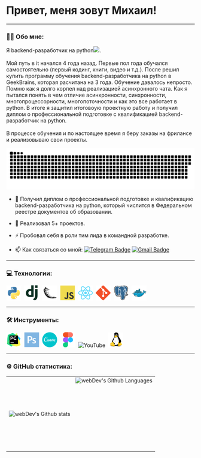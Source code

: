 
# Привет, меня зовут Михаил!

---

### :man_technologist: Обо мне:

 Я backend-разработчик на python<img src="https://media.giphy.com/media/WUlplcMpOCEmTGBtBW/giphy.gif" width="30px">. <br><br>Мой путь в it начался 4 года назад. Первые пол года обучался самостоятельно (первый кодинг, книги, видео и т.д.). После решил купить программу обучения backend-разработчика на python в GeekBrains, которая расчитана на 3 года. Обучение давалось непросто. Помню как я долго корпел над реализацией асинхронного чата. Как я пытался понять в чем отличие асинхронности, синхронности, многопроцессорности, многопоточности и как это все работает в python. В итоге я защитил итоговоую проектную работу и получил диплом о профессиональной подготовке с квалификацией backend-разработчик на python.<br><br>В процессе обучения и по настоящее время я беру заказы на фрилансе и реализовываю свои проекты.

<p align="center">
 <img width="600" src="assets/github-snake.svg" alt="snake"/>
</p>

- :telescope: Получил диплом о профессиональной подготовке и квалификацию backend-разработчика на python, который числится в Федеральном реестре документов об образовании.

- :seedling: Реализовал 5+ проектов.

- :zap: Пробовал себя в роли тим лида в командной разработке.

- :mailbox: Как связаться со мной: [![Telegram Badge](https://img.shields.io/badge/-kurashevmichael-blue?style=flat&logo=Telegram&logoColor=white)](https://t.me/kurashevmichael) [![Gmail Badge](https://img.shields.io/badge/-Gmail-red?style=flat&logo=Gmail&logoColor=white)](mailto:kurashevmichael@gmail.com)

---

### 💻 Технологии:

<div>
  <img src="https://github.com/devicons/devicon/blob/master/icons/python/python-original.svg" title="python" alt="python" width="40" height="40"/>&nbsp
  <img src="https://github.com/devicons/devicon/blob/master/icons/django/django-plain.svg" title="django" alt="django" width="40" height="40"/>&nbsp
  <img src="https://github.com/devicons/devicon/blob/master/icons/flask/flask-original.svg" title="flask" alt="flask" width="40" height="40"/>&nbsp
  <img src="https://github.com/devicons/devicon/blob/master/icons/javascript/javascript-original.svg" title="javascript" alt="javascript" width="40" height="40"/>&nbsp
  <img src="https://github.com/devicons/devicon/blob/master/icons/react/react-original.svg" title="reactjs" alt="reactjs" width="40" height="40"/>&nbsp
  <img src="https://github.com/devicons/devicon/blob/master/icons/git/git-original.svg" title="git" alt="git" width="40" height="40"/>&nbsp
  <img src="https://github.com/devicons/devicon/blob/master/icons/postgresql/postgresql-original.svg" title="postgres" alt="postgres" width="40" height="40"/>&nbsp
  <img src="https://github.com/devicons/devicon/blob/master/icons/docker/docker-original.svg" title="docker" alt="docker" width="40" height="40"/>&nbsp;
</div>

---

### 🛠 Инструменты:

<div>
  <img src="https://github.com/devicons/devicon/blob/master/icons/pycharm/pycharm-original.svg" title="pycharm" alt="pycharm" width="40" height="40"/>&nbsp;
  <img src="https://github.com/devicons/devicon/blob/master/icons/photoshop/photoshop-plain.svg" title="photoshop" alt="photoshop" width="40" height="40"/>&nbsp;
  <img src="https://github.com/devicons/devicon/blob/master/icons/canva/canva-original.svg" title="canva" alt="canva" width="40" height="40"/>&nbsp;
  <img src="https://github.com/devicons/devicon/blob/master/icons/figma/figma-original.svg" title="figma" alt="figma" width="40" height="40"/>&nbsp;
  <img src="https://upload.wikimedia.org/wikipedia/commons/9/9e/YouTube_Logo_%282013-2017%29.svg" title="YouTube" alt="YouTube" width="40" height="40"/>&nbsp;
  <img src="https://github.com/devicons/devicon/blob/master/icons/linux/linux-original.svg" title="linux" alt="linux" width="40" height="40"/>&nbsp;
</div>

---

### ⚙️ GitHub статистика:

<table>
  <tr>
    <td>
      <img align="left" src="http://github-readme-streak-stats.herokuapp.com?user=biter-bit&theme=dark&background=000000" alt="webDev's Github stats" />
    </td>
    <td>
      <img height="195px" align="right" alt="webDev's Github Languages" src="https://github-readme-stats-sigma-five.vercel.app/api/top-langs/?username=biter-bit&layout=compact&theme=vision-friendly-dark" />
    </td>
  </tr>
</table>
